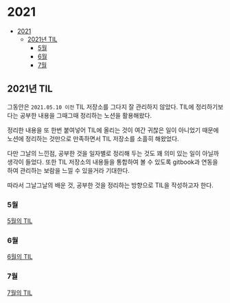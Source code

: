 # 2021

- [2021](#2021)
  - [2021년 TIL](#2021년-til)
    - [5월](#5월)
    - [6월](#6월)
    - [7월](#7월)

## 2021년 TIL

그동안은 `2021.05.10 이전` TIL 저장소를 그다지 잘 관리하지 않았다. TIL에 정리하기보다는 공부한 내용을 그때그때 정리하는 노션을 활용해왔다.

정리한 내용을 또 한번 붙여넣어 TIL에 올리는 것이 여간 귀찮은 일이 아니었기 때문에 노션에 정리하는 것만으로 만족하면서 TIL 저장소를 소흘히 해왔었다.

다만 그날의 느낀점, 공부한 것을 일자별로 정리해 두는 것도 꽤 의미 있는 일이 아닐까 생각이 들었다. 또한 TIL 저장소의 내용들을 통합하여 볼 수 있도록 gitbook과 연동을 하여 관리하는 보람을 느낄 수 있을거라 기대한다.

따라서 그날그날의 배운 것, 공부한 것을 정리하는 방향으로 TIL을 작성하고자 한다.

### 5월

[5월의 TIL](may/)

### 6월

[6월의 TIL](june/)

### 7월

[7월의 TIL](july/)